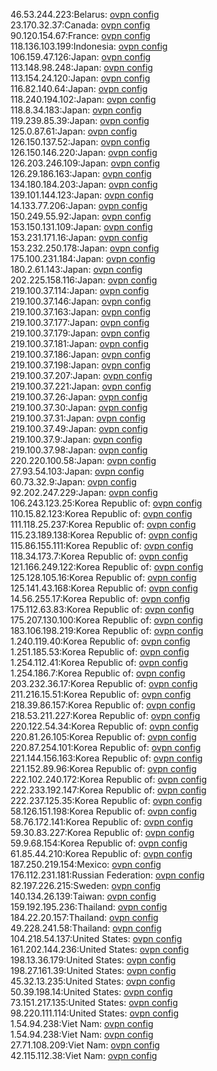 46.53.244.223:Belarus: [ovpn config](vpn/46_53_244_223.ovpn)  
23.170.32.37:Canada: [ovpn config](vpn/23_170_32_37.ovpn)  
90.120.154.67:France: [ovpn config](vpn/90_120_154_67.ovpn)  
118.136.103.199:Indonesia: [ovpn config](vpn/118_136_103_199.ovpn)  
106.159.47.126:Japan: [ovpn config](vpn/106_159_47_126.ovpn)  
113.148.98.248:Japan: [ovpn config](vpn/113_148_98_248.ovpn)  
113.154.24.120:Japan: [ovpn config](vpn/113_154_24_120.ovpn)  
116.82.140.64:Japan: [ovpn config](vpn/116_82_140_64.ovpn)  
118.240.194.102:Japan: [ovpn config](vpn/118_240_194_102.ovpn)  
118.8.34.183:Japan: [ovpn config](vpn/118_8_34_183.ovpn)  
119.239.85.39:Japan: [ovpn config](vpn/119_239_85_39.ovpn)  
125.0.87.61:Japan: [ovpn config](vpn/125_0_87_61.ovpn)  
126.150.137.52:Japan: [ovpn config](vpn/126_150_137_52.ovpn)  
126.150.146.220:Japan: [ovpn config](vpn/126_150_146_220.ovpn)  
126.203.246.109:Japan: [ovpn config](vpn/126_203_246_109.ovpn)  
126.29.186.163:Japan: [ovpn config](vpn/126_29_186_163.ovpn)  
134.180.184.203:Japan: [ovpn config](vpn/134_180_184_203.ovpn)  
139.101.144.123:Japan: [ovpn config](vpn/139_101_144_123.ovpn)  
14.133.77.206:Japan: [ovpn config](vpn/14_133_77_206.ovpn)  
150.249.55.92:Japan: [ovpn config](vpn/150_249_55_92.ovpn)  
153.150.131.109:Japan: [ovpn config](vpn/153_150_131_109.ovpn)  
153.231.171.16:Japan: [ovpn config](vpn/153_231_171_16.ovpn)  
153.232.250.178:Japan: [ovpn config](vpn/153_232_250_178.ovpn)  
175.100.231.184:Japan: [ovpn config](vpn/175_100_231_184.ovpn)  
180.2.61.143:Japan: [ovpn config](vpn/180_2_61_143.ovpn)  
202.225.158.116:Japan: [ovpn config](vpn/202_225_158_116.ovpn)  
219.100.37.114:Japan: [ovpn config](vpn/219_100_37_114.ovpn)  
219.100.37.146:Japan: [ovpn config](vpn/219_100_37_146.ovpn)  
219.100.37.163:Japan: [ovpn config](vpn/219_100_37_163.ovpn)  
219.100.37.177:Japan: [ovpn config](vpn/219_100_37_177.ovpn)  
219.100.37.179:Japan: [ovpn config](vpn/219_100_37_179.ovpn)  
219.100.37.181:Japan: [ovpn config](vpn/219_100_37_181.ovpn)  
219.100.37.186:Japan: [ovpn config](vpn/219_100_37_186.ovpn)  
219.100.37.198:Japan: [ovpn config](vpn/219_100_37_198.ovpn)  
219.100.37.207:Japan: [ovpn config](vpn/219_100_37_207.ovpn)  
219.100.37.221:Japan: [ovpn config](vpn/219_100_37_221.ovpn)  
219.100.37.26:Japan: [ovpn config](vpn/219_100_37_26.ovpn)  
219.100.37.30:Japan: [ovpn config](vpn/219_100_37_30.ovpn)  
219.100.37.31:Japan: [ovpn config](vpn/219_100_37_31.ovpn)  
219.100.37.49:Japan: [ovpn config](vpn/219_100_37_49.ovpn)  
219.100.37.9:Japan: [ovpn config](vpn/219_100_37_9.ovpn)  
219.100.37.98:Japan: [ovpn config](vpn/219_100_37_98.ovpn)  
220.220.100.58:Japan: [ovpn config](vpn/220_220_100_58.ovpn)  
27.93.54.103:Japan: [ovpn config](vpn/27_93_54_103.ovpn)  
60.73.32.9:Japan: [ovpn config](vpn/60_73_32_9.ovpn)  
92.202.247.229:Japan: [ovpn config](vpn/92_202_247_229.ovpn)  
106.243.123.25:Korea Republic of: [ovpn config](vpn/106_243_123_25.ovpn)  
110.15.82.123:Korea Republic of: [ovpn config](vpn/110_15_82_123.ovpn)  
111.118.25.237:Korea Republic of: [ovpn config](vpn/111_118_25_237.ovpn)  
115.23.189.138:Korea Republic of: [ovpn config](vpn/115_23_189_138.ovpn)  
115.86.155.111:Korea Republic of: [ovpn config](vpn/115_86_155_111.ovpn)  
118.34.173.7:Korea Republic of: [ovpn config](vpn/118_34_173_7.ovpn)  
121.166.249.122:Korea Republic of: [ovpn config](vpn/121_166_249_122.ovpn)  
125.128.105.16:Korea Republic of: [ovpn config](vpn/125_128_105_16.ovpn)  
125.141.43.168:Korea Republic of: [ovpn config](vpn/125_141_43_168.ovpn)  
14.56.255.17:Korea Republic of: [ovpn config](vpn/14_56_255_17.ovpn)  
175.112.63.83:Korea Republic of: [ovpn config](vpn/175_112_63_83.ovpn)  
175.207.130.100:Korea Republic of: [ovpn config](vpn/175_207_130_100.ovpn)  
183.106.198.219:Korea Republic of: [ovpn config](vpn/183_106_198_219.ovpn)  
1.240.119.40:Korea Republic of: [ovpn config](vpn/1_240_119_40.ovpn)  
1.251.185.53:Korea Republic of: [ovpn config](vpn/1_251_185_53.ovpn)  
1.254.112.41:Korea Republic of: [ovpn config](vpn/1_254_112_41.ovpn)  
1.254.186.7:Korea Republic of: [ovpn config](vpn/1_254_186_7.ovpn)  
203.232.36.17:Korea Republic of: [ovpn config](vpn/203_232_36_17.ovpn)  
211.216.15.51:Korea Republic of: [ovpn config](vpn/211_216_15_51.ovpn)  
218.39.86.157:Korea Republic of: [ovpn config](vpn/218_39_86_157.ovpn)  
218.53.211.227:Korea Republic of: [ovpn config](vpn/218_53_211_227.ovpn)  
220.122.54.34:Korea Republic of: [ovpn config](vpn/220_122_54_34.ovpn)  
220.81.26.105:Korea Republic of: [ovpn config](vpn/220_81_26_105.ovpn)  
220.87.254.101:Korea Republic of: [ovpn config](vpn/220_87_254_101.ovpn)  
221.144.156.163:Korea Republic of: [ovpn config](vpn/221_144_156_163.ovpn)  
221.152.89.96:Korea Republic of: [ovpn config](vpn/221_152_89_96.ovpn)  
222.102.240.172:Korea Republic of: [ovpn config](vpn/222_102_240_172.ovpn)  
222.233.192.147:Korea Republic of: [ovpn config](vpn/222_233_192_147.ovpn)  
222.237.125.35:Korea Republic of: [ovpn config](vpn/222_237_125_35.ovpn)  
58.126.151.198:Korea Republic of: [ovpn config](vpn/58_126_151_198.ovpn)  
58.76.172.141:Korea Republic of: [ovpn config](vpn/58_76_172_141.ovpn)  
59.30.83.227:Korea Republic of: [ovpn config](vpn/59_30_83_227.ovpn)  
59.9.68.154:Korea Republic of: [ovpn config](vpn/59_9_68_154.ovpn)  
61.85.44.210:Korea Republic of: [ovpn config](vpn/61_85_44_210.ovpn)  
187.250.219.154:Mexico: [ovpn config](vpn/187_250_219_154.ovpn)  
176.112.231.181:Russian Federation: [ovpn config](vpn/176_112_231_181.ovpn)  
82.197.226.215:Sweden: [ovpn config](vpn/82_197_226_215.ovpn)  
140.134.26.139:Taiwan: [ovpn config](vpn/140_134_26_139.ovpn)  
159.192.195.236:Thailand: [ovpn config](vpn/159_192_195_236.ovpn)  
184.22.20.157:Thailand: [ovpn config](vpn/184_22_20_157.ovpn)  
49.228.241.58:Thailand: [ovpn config](vpn/49_228_241_58.ovpn)  
104.218.54.137:United States: [ovpn config](vpn/104_218_54_137.ovpn)  
161.202.144.236:United States: [ovpn config](vpn/161_202_144_236.ovpn)  
198.13.36.179:United States: [ovpn config](vpn/198_13_36_179.ovpn)  
198.27.161.39:United States: [ovpn config](vpn/198_27_161_39.ovpn)  
45.32.13.235:United States: [ovpn config](vpn/45_32_13_235.ovpn)  
50.39.198.14:United States: [ovpn config](vpn/50_39_198_14.ovpn)  
73.151.217.135:United States: [ovpn config](vpn/73_151_217_135.ovpn)  
98.220.111.114:United States: [ovpn config](vpn/98_220_111_114.ovpn)  
1.54.94.238:Viet Nam: [ovpn config](vpn/1_54_94_238.ovpn)  
1.54.94.238:Viet Nam: [ovpn config](vpn/1_54_94_238.ovpn)  
27.71.108.209:Viet Nam: [ovpn config](vpn/27_71_108_209.ovpn)  
42.115.112.38:Viet Nam: [ovpn config](vpn/42_115_112_38.ovpn)  
